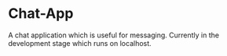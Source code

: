 # Chat-App
A chat application which is useful for messaging. Currently in the development stage which runs on localhost.